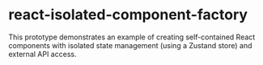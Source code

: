 # react-isolated-component-factory
This prototype demonstrates an example of creating self-contained React components with isolated state management (using a Zustand store) and external API access.
